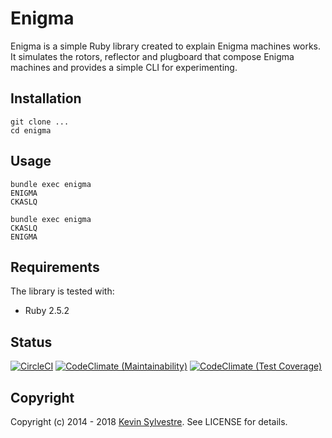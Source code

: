 # Enigma

Enigma is a simple Ruby library created to explain Enigma machines works. It simulates the rotors, reflector and plugboard that compose Enigma machines and provides a simple CLI for experimenting.

## Installation

    git clone ...
    cd enigma

## Usage

    bundle exec enigma
    ENIGMA
    CKASLQ

    bundle exec enigma
    CKASLQ
    ENIGMA

## Requirements

The library is tested with:

* Ruby 2.5.2

## Status

[![CircleCI](https://circleci.com/gh/ksylvest/enigma.svg?style=svg)](https://circleci.com/gh/ksylvest/enigma)
[![CodeClimate (Maintainability)](https://api.codeclimate.com/v1/badges/eca09a160dda5126110b/maintainability)](https://codeclimate.com/github/ksylvest/enigma/maintainability)
[![CodeClimate (Test Coverage)](https://api.codeclimate.com/v1/badges/eca09a160dda5126110b/test_coverage)](https://codeclimate.com/github/ksylvest/enigma/test_coverage)

## Copyright

Copyright (c) 2014 - 2018 [Kevin Sylvestre](https://ksylvest.com). See LICENSE for details.
